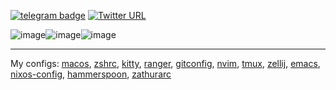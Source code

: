 [![telegram badge](https://img.shields.io/badge/%40vyorkin-telegram-%23fff)](https://t.me/vyorkin)
[![Twitter URL](https://img.shields.io/twitter/url?label=%40yorkin&url=https%3A%2F%2Ftwitter.com%2Fyorkin)](https://twitter.com/yorkin)

![image](https://github.com/user-attachments/assets/841d88d0-3aee-4fd9-9b7f-12ee87204332)![image](https://github.com/user-attachments/assets/841d88d0-3aee-4fd9-9b7f-12ee87204332)![image](https://github.com/user-attachments/assets/841d88d0-3aee-4fd9-9b7f-12ee87204332)


---

My configs: [macos](https://github.com/vyorkin/macos.git), [zshrc](https://github.com/vyorkin/zshrc), [kitty](https://github.com/vyorkin/kitty), [ranger](https://github.com/vyorkin/ranger), [gitconfig](https://github.com/vyorkin/gitconfig), [nvim](https://github.com/vyorkin/nvim), [tmux](https://github.com/vyorkin/tmux.conf), [zellij](https://github.com/vyorkin/zellij), [emacs](https://github.com/vyorkin/emacs.d), [nixos-config](https://github.com/vyorkin/nixos-config), [hammerspoon](https://gist.github.com/vyorkin/aaeffac936e374052e7a19d0805ad8a9), [zathurarc](https://gist.github.com/vyorkin/4b9c23bfd6310e5721ad3999b4fe2dbb)
